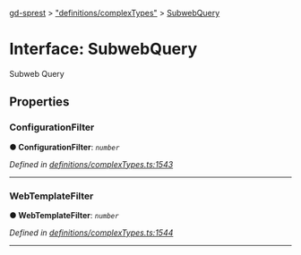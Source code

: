 [gd-sprest](../README.md) > ["definitions/complexTypes"](../modules/_definitions_complextypes_.md) > [SubwebQuery](../interfaces/_definitions_complextypes_.subwebquery.md)



# Interface: SubwebQuery


Subweb Query


## Properties
<a id="configurationfilter"></a>

###  ConfigurationFilter

**●  ConfigurationFilter**:  *`number`* 

*Defined in [definitions/complexTypes.ts:1543](https://github.com/gunjandatta/sprest/blob/3de79f1/src/definitions/complexTypes.ts#L1543)*





___

<a id="webtemplatefilter"></a>

###  WebTemplateFilter

**●  WebTemplateFilter**:  *`number`* 

*Defined in [definitions/complexTypes.ts:1544](https://github.com/gunjandatta/sprest/blob/3de79f1/src/definitions/complexTypes.ts#L1544)*





___



